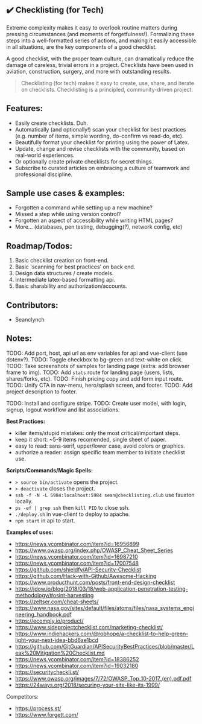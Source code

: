 ## :heavy_check_mark: Checklisting (for Tech)

Extreme complexity makes it easy to overlook routine matters during pressing circumstances (and moments of forgetfulness!). Formalizing these steps into a well-formatted series of actions, and making it easily accessible in all situations, are the key components of a good checklist.

A good checklist, with the proper team culture, can dramatically reduce the damage of careless, trivial errors in a project. Checklists have been used in aviation, construction, surgery, and more with outstanding results.

> Checklisting (for tech) makes it easy to create, use, share, and iterate on checklists.
> Checklisting is a principled, community-driven project.


## Features:
* Easily create checklists. Duh.
* Automatically (and optionally!) scan your checklist for best practices (e.g. number of items, simple wording, do-confirm vs read-do, etc).
* Beautifully format your checklist for printing using the power of Latex.
* Update, change and revise checklists with the community, based on real-world experiences.
* Or optionally create private checklists for secret things.
* Subscribe to curated articles on embracing a culture of teamwork and professional discipline.


## Sample use cases & examples:
* Forgotten a command while setting up a new machine?
* Missed a step while using version control?
* Forgotten an aspect of accessibility while writing HTML pages?
* More... (databases, pen testing, debugging(?), network config, etc)


## Roadmap/Todos:
1. Basic checklist creation on front-end.
2. Basic 'scanning for best practices' on back end.
3. Design data structures / create models.
3. Intermediate latex-based formatting api.
4. Basic sharability and authorization/accounts.


## Contributors:
* Seanclynch


## Notes:
TODO: Add port, host, api url as env variables for api and vue-client (use dotenv?).
TODO: Toggle checkbox to bg-green and text-white on click.
TODO: Take screenshots of samples for landing page (extra: add browser frame to img).
TODO: Add `stats` route for landing page (users, lists, shares/forks, etc).
TODO: Finish pricing copy and add form input route.
TODO: Unify CTA in nav-menu, hero/splash screen, and footer.
TODO: Add project description to footer.

TODO: Install and configure stripe.
TODO: Create user model, with login, signup, logout workflow and list associations.

__Best Practices:__
* killer items/stupid mistakes: only the most critical/important steps.
* keep it short: ~5-9 items recomended, single sheet of paper.
* easy to read: sans-serif, upper/lower case, avoid colors or graphics.
* authorize a reader: assign specific team member to initiate checklist use.


__Scripts/Commands/Magic Spells:__
* `> source bin/activate` opens the project.
* `> deactivate` closes the project.
* `ssh -f -N -L 5984:localhost:5984 sean@checklisting.club` use fauxton locally.
* `ps -ef | grep ssh` then `kill PID` to close ssh.
* `./deploy.sh` in vue-client to deploy to apache.
* `npm start` in api to start.


__Examples of uses:__
* https://news.ycombinator.com/item?id=16956899
* https://www.owasp.org/index.php/OWASP_Cheat_Sheet_Series
* https://news.ycombinator.com/item?id=16987210
* https://news.ycombinator.com/item?id=17007548
* https://github.com/shieldfy/API-Security-Checklist
* https://github.com/Hack-with-Github/Awesome-Hacking
* https://www.producthunt.com/posts/front-end-design-checklist
* https://jdow.io/blog/2018/03/18/web-application-penetration-testing-methodology/#osint-harvesting
* https://zeltser.com/cheat-sheets/
* https://www.nasa.gov/sites/default/files/atoms/files/nasa_systems_engineering_handbook.pdf
* https://ecomply.io/product/
* https://www.sideprojectchecklist.com/marketing-checklist/
* https://www.indiehackers.com/@robhope/a-checklist-to-help-green-light-your-next-idea-bbd6ae1bcd
* https://github.com/GitGuardian/APISecurityBestPractices/blob/master/Leak%20Mitigation%20Checklist.md
* https://news.ycombinator.com/item?id=18386252
* https://news.ycombinator.com/item?id=19032180
* https://securitycheckli.st/
* https://www.owasp.org/images/7/72/OWASP_Top_10-2017_(en).pdf.pdf
* https://24ways.org/2018/securing-your-site-like-its-1999/

Competitors:
* https://process.st/
* https://www.forgett.com/
